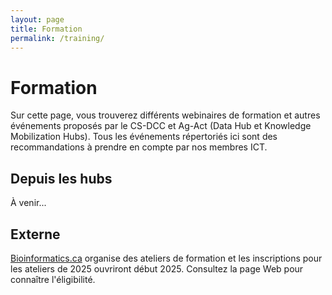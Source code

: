 ```yaml
---
layout: page
title: Formation
permalink: /training/
---
```


# Formation
Sur cette page, vous trouverez différents webinaires de formation et autres événements proposés par le CS-DCC et Ag-Act (Data Hub et Knowledge Mobilization Hubs). Tous les événements répertoriés ici sont des recommandations à prendre en compte par nos membres ICT.

## Depuis les hubs
À venir...

## Externe
[Bioinformatics.ca](https://bioinformatics.ca/workshops/current-workshops/) organise des ateliers de formation et les inscriptions pour les ateliers de 2025 ouvriront début 2025. Consultez la page Web pour connaître l'éligibilité.
